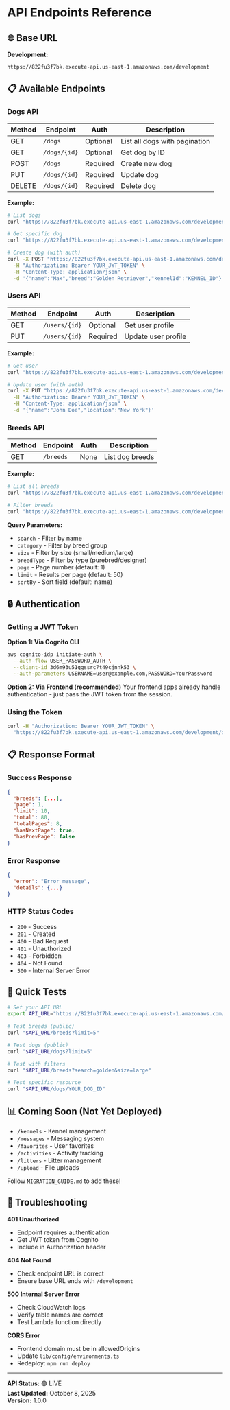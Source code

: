 # API Endpoints Reference

## 🌐 Base URL

**Development:**
```
https://822fu3f7bk.execute-api.us-east-1.amazonaws.com/development
```

## 📋 Available Endpoints

### Dogs API

| Method | Endpoint | Auth | Description |
|--------|----------|------|-------------|
| GET | `/dogs` | Optional | List all dogs with pagination |
| GET | `/dogs/{id}` | Optional | Get dog by ID |
| POST | `/dogs` | Required | Create new dog |
| PUT | `/dogs/{id}` | Required | Update dog |
| DELETE | `/dogs/{id}` | Required | Delete dog |

**Example:**
```bash
# List dogs
curl "https://822fu3f7bk.execute-api.us-east-1.amazonaws.com/development/dogs?limit=10"

# Get specific dog
curl "https://822fu3f7bk.execute-api.us-east-1.amazonaws.com/development/dogs/DOG_ID"

# Create dog (with auth)
curl -X POST "https://822fu3f7bk.execute-api.us-east-1.amazonaws.com/development/dogs" \
  -H "Authorization: Bearer YOUR_JWT_TOKEN" \
  -H "Content-Type: application/json" \
  -d '{"name":"Max","breed":"Golden Retriever","kennelId":"KENNEL_ID"}'
```

### Users API

| Method | Endpoint | Auth | Description |
|--------|----------|------|-------------|
| GET | `/users/{id}` | Optional | Get user profile |
| PUT | `/users/{id}` | Required | Update user profile |

**Example:**
```bash
# Get user
curl "https://822fu3f7bk.execute-api.us-east-1.amazonaws.com/development/users/USER_ID"

# Update user (with auth)
curl -X PUT "https://822fu3f7bk.execute-api.us-east-1.amazonaws.com/development/users/USER_ID" \
  -H "Authorization: Bearer YOUR_JWT_TOKEN" \
  -H "Content-Type: application/json" \
  -d '{"name":"John Doe","location":"New York"}'
```

### Breeds API

| Method | Endpoint | Auth | Description |
|--------|----------|------|-------------|
| GET | `/breeds` | None | List dog breeds |

**Example:**
```bash
# List all breeds
curl "https://822fu3f7bk.execute-api.us-east-1.amazonaws.com/development/breeds"

# Filter breeds
curl "https://822fu3f7bk.execute-api.us-east-1.amazonaws.com/development/breeds?search=golden&size=large&limit=10"
```

**Query Parameters:**
- `search` - Filter by name
- `category` - Filter by breed group
- `size` - Filter by size (small/medium/large)
- `breedType` - Filter by type (purebred/designer)
- `page` - Page number (default: 1)
- `limit` - Results per page (default: 50)
- `sortBy` - Sort field (default: name)

## 🔒 Authentication

### Getting a JWT Token

**Option 1: Via Cognito CLI**
```bash
aws cognito-idp initiate-auth \
  --auth-flow USER_PASSWORD_AUTH \
  --client-id 3d6m93u51ggssrc7t49cjnnk53 \
  --auth-parameters USERNAME=user@example.com,PASSWORD=YourPassword
```

**Option 2: Via Frontend (recommended)**
Your frontend apps already handle authentication - just pass the JWT token from the session.

### Using the Token

```bash
curl -H "Authorization: Bearer YOUR_JWT_TOKEN" \
  "https://822fu3f7bk.execute-api.us-east-1.amazonaws.com/development/dogs"
```

## 📋 Response Format

### Success Response
```json
{
  "breeds": [...],
  "page": 1,
  "limit": 10,
  "total": 80,
  "totalPages": 8,
  "hasNextPage": true,
  "hasPrevPage": false
}
```

### Error Response
```json
{
  "error": "Error message",
  "details": {...}
}
```

### HTTP Status Codes
- `200` - Success
- `201` - Created
- `400` - Bad Request
- `401` - Unauthorized
- `403` - Forbidden
- `404` - Not Found
- `500` - Internal Server Error

## 🚀 Quick Tests

```bash
# Set your API URL
export API_URL="https://822fu3f7bk.execute-api.us-east-1.amazonaws.com/development"

# Test breeds (public)
curl "$API_URL/breeds?limit=5"

# Test dogs (public)
curl "$API_URL/dogs?limit=5"

# Test with filters
curl "$API_URL/breeds?search=golden&size=large"

# Test specific resource
curl "$API_URL/dogs/YOUR_DOG_ID"
```

## 📊 Coming Soon (Not Yet Deployed)

- `/kennels` - Kennel management
- `/messages` - Messaging system
- `/favorites` - User favorites
- `/activities` - Activity tracking
- `/litters` - Litter management
- `/upload` - File uploads

Follow `MIGRATION_GUIDE.md` to add these!

## 🔧 Troubleshooting

**401 Unauthorized**
- Endpoint requires authentication
- Get JWT token from Cognito
- Include in Authorization header

**404 Not Found**
- Check endpoint URL is correct
- Ensure base URL ends with `/development`

**500 Internal Server Error**
- Check CloudWatch logs
- Verify table names are correct
- Test Lambda function directly

**CORS Error**
- Frontend domain must be in allowedOrigins
- Update `lib/config/environments.ts`
- Redeploy: `npm run deploy`

---

**API Status:** 🟢 LIVE  
**Last Updated:** October 8, 2025  
**Version:** 1.0.0
